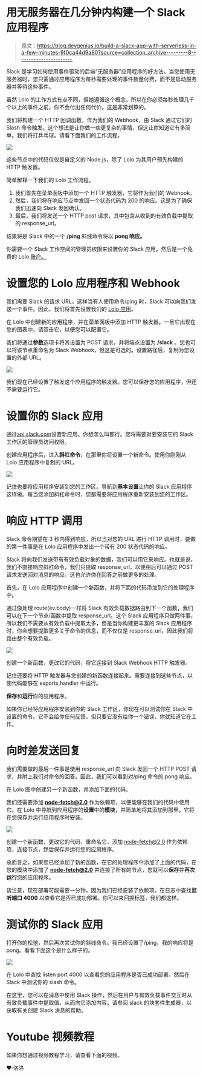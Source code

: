 # 用无服务器在几分钟内构建一个 Slack 应用程序

> 原文：<https://blog.devgenius.io/build-a-slack-app-with-serverless-in-a-few-minutes-9f0ca44d9a80?source=collection_archive---------8----------------------->

Slack 是学习如何使用事件驱动的后端“无服务器”应用程序的好方法。当您使用无服务器时，您只需通过应用程序为每秒需要处理的事件数量付费，而不是启动服务器并等待这些事件。

虽然 Lolo 的工作方式有点不同，但她遵循这个概念，所以在你必须每秒处理几千个以上的事件之前，你不会付出任何代价。这是非常划算的。

我们将构建一个 HTTP 回调函数，作为我们的 Webhook，由 Slack 通过它们的 Slash 命令触发。这个想法是让你做一些更复杂的事情，但这让你知道它有多简单。我们将打乒乓球。请看下面我们的工作流程。

![](img/a32d1aa4d70254e549fd121694a99ed8.png)

这些节点中的代码仅仅是自定义的 Node.js，除了 Lolo 为其用户预先构建的 HTTP 触发器。

简单解释一下我们的 Lolo 工作流程。

1.  我们首先在菜单面板中添加一个 HTTP 触发器，它将作为我们的 Webhook。
2.  然后，我们将在响应节点中发回一个状态代码为 200 的响应。这是为了确保我们迅速向 Slack 发回确认。
3.  最后，我们将发送一个 HTTP post 请求，其中包含从收到的有效负载中提取的 response_url。

结果将是 Slack 中的一个 **/ping** 斜线命令将以 **pong 响应。**

你需要一个 Slack 工作空间的管理员权限来设置你的 Slack 应用，然后是一个免费的 Lolo [账户。](https://developer.lolo.company/)

# 设置您的 Lolo 应用程序和 Webhook

我们需要 Slack 的请求 URL，这样当有人使用命令/ping 时，Slack 可以向我们发送一个事件。因此，我们将首先设置我们的 [Lolo 应用](https://developer.lolo.company/)。

在 Lolo 中创建新的应用程序，并在菜单面板中添加 HTTP 触发器。一旦它出现在您的图表中，请双击它，以便您可以配置它。

我们将通过**参数**选项卡将其设置为 POST 请求，并将端点设置为 **/slack** 。您也可以将该节点重命名为 Slack Webhook，但这是可选的。设置路径后，复制为您设置的外部 URL。

![](img/1bac068c5eb38faf83db6d27c50ca24e.png)

我们现在已经设置了触发这个应用程序的触发器。您可以保存您的应用程序，但还不需要运行它。

# 设置你的 Slack 应用

通过[api.slack.com](https://api.slack.com/)设置新应用。你想怎么叫都行。您将需要对要安装它的 Slack 工作区的管理员访问权限。

创建应用程序后，进入**斜杠命令**，在那里你将设置一个新命令。使用你刚刚从 Lolo 应用程序中复制的 URL。

![](img/5382523204bab9062e1a39bf3b30f9a9.png)

记住也要将应用程序安装到您的工作区。导航到**基本设置**让你的 Slack 应用程序这样做。每当您添加斜杠命令时，您都需要将应用程序重新安装到您的工作区。

# 响应 HTTP 调用

Slack 命令期望在 3 秒内得到响应，所以当对您的 URL 进行 HTTP 调用时，要做的第一件事是在 Lolo 应用程序中发出一个带有 200 状态代码的响应。

Slack 将向我们发送带有有效负载对象的数据，我们可以用它来响应。也就是说，我们不直接响应斜杠命令，我们只提取 response_url，以便稍后可以通过 POST 请求发送回对消息的响应。这也允许你在回答之前做更多的处理。

首先，在 Lolo 应用程序中创建一个新函数，并将下面的代码添加到它的处理程序中。

通过像处理 route(ev.body)一样将 Slack 有效负载数据路由到下一个函数，我们可以在下一个节点/函数中提取 response_url。这个 Slack 应用程序只做两件事，所以我们不需要从有效负载中提取太多，但是当你构建更丰富的 Slack 应用程序时，你会想要提取更多关于命令的信息，而不仅仅是 response_url，因此我们将路由整个有效负载。

![](img/bc39f14315b347357f620510d396de4f.png)

创建一个新函数，更改它的代码，将它连接到 Slack Webhook HTTP 触发器。

记住还要将 HTTP 触发器与您创建的新函数连接起来。需要连接到这些节点，以使代码能够在 exports.handler 中运行。

**保存**和**运行**你的应用程序。

如果你已经将应用程序安装到你的 Slack 工作区，你现在可以测试你在 Slack 中设置的命令。它不会给你任何反馈，但只要它没有给你一个错误，你就知道它在工作。

# 向时差发送回复

我们需要做的最后一件事是使用 response_url 向 Slack 发回一个 HTTP POST 请求，并附上我们对命令的回答。因此，我们可以看到对/ping 命令的 pong 响应。

在 Lolo 图中创建另一个新函数，并添加下面的代码。

我们还需要添加 **node-fetch@2.0** 作为依赖项，以便能够在我们的代码中使用它。在 Lolo 中导航到应用程序的**设置**中的**模块**，并简单地将其添加到那里。它将在您保存并运行应用程序时安装。

![](img/17d42c2c2b849e960eed30c4a88e190f.png)

创建一个新函数，更改它的代码，重命名它，添加 node-fetch@2.0 作为依赖项，连接节点，然后保存并运行您的应用程序。

总而言之，如果您已经添加了新的函数，在它的处理程序中添加了上面的代码，在您的模块中添加了 **node-fetch@2.0** 并连接了所有的节点，您就可以**保存**并**再次运行**您的应用程序。

请注意，现在部署可能需要一分钟，因为我们已经安装了依赖项。在日志中查找**监听端口 4000** 以查看它是否已成功部署。你可以来回换标签，我们都这样。

# 测试你的 Slack 应用

打开你的松弛，然后再次尝试你的斜线命令。我已经设置了/ping，我的响应将是 pong。看看下面这个是什么样子的。

![](img/f5fe1e4cff2d21cb1bb4db7bfe7b9832.png)

在 Lolo 中查找 listen port 4000 以查看您的应用程序是否已成功部署。然后在 Slack 中测试你的 slash 命令。

在这里，您可以在消息中使用 Slack 操作，然后在用户与有效负载事件交互时从有效负载事件中提取值，从而向它添加内容。请参阅 slack 的块套件生成器，以获取有关创建 Slack 消息的帮助。

# Youtube 视频教程

如果你想通过视频教程学习，请查看下面的视频。

❤️·洛洛